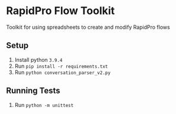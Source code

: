 # RapidPro Flow Toolkit
Toolkit for using spreadsheets to create and modify RapidPro flows 

## Setup
1. Install python `3.9.4`
2. Run `pip install -r requirements.txt`
3. Run `python conversation_parser_v2.py`

## Running Tests
1. Run `python -m unittest`